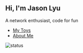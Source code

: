 ## Hi, I'm Jason Lyu

A network enthusiast, code for fun 

- [My Toys](https://github.com/xjasonlyu?tab=repositories)
- [About Me](https://12x.me/about/)

![status](https://github-readme-stats.vercel.app/api?username=xjasonlyu&show_icons=true&count_private=true)
